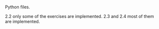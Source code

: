 Python files. 

2.2 only some of the exercises are implemented. 
2.3 and 2.4 most of them are implemented. 
